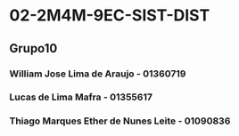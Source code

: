 # 02-2M4M-9EC-SIST-DIST

## Grupo10
### William Jose Lima de Araujo - 01360719
### Lucas de Lima Mafra - 01355617
### Thiago Marques Ether de Nunes Leite - 01090836